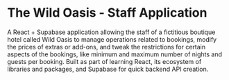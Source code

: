 # The Wild Oasis - Staff Application

A React + Supabase application allowing the staff of a fictitious boutique hotel
called Wild Oasis to manage operations related to bookings, modify the prices of
extras or add-ons, and tweak the restrictions for certain aspects of the
bookings, like minimum and maximum number of nights and guests per booking.
Built as part of learning React, its ecosystem of libraries and packages, and
Supabase for quick backend API creation.
